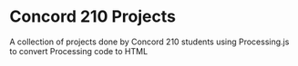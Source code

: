 # Concord 210 Projects

A collection of projects done by Concord 210 students using Processing.js to convert Processing code to HTML

